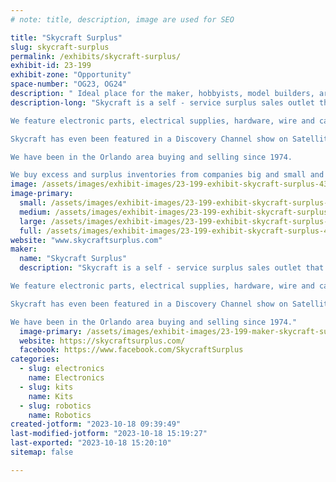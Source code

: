 ```yaml
---
# note: title, description, image are used for SEO

title: "Skycraft Surplus"
slug: skycraft-surplus
permalink: /exhibits/skycraft-surplus/
exhibit-id: 23-199
exhibit-zone: "Opportunity"
space-number: "OG23, OG24"
description: " Ideal place for the maker, hobbyists, model builders, artists, and the do-it-yourself enthusiast."
description-long: "Skycraft is a self - service surplus sales outlet that sells to the general public as well as thousands of businesses through-out the United States. 

We feature electronic parts, electrical supplies, hardware, wire and cable, test equipment, and thousands of hard to find items. Skycraft is an ideal place for the maker, hobbyists, model builders, audiophiles, artists, and the do-it-yourself electronic enthusiast.

Skycraft has even been featured in a Discovery Channel show on Satellites.  The segment showed an amateur radio group shopping for parts for a satellite, Amsat, that they later launched into orbit.

We have been in the Orlando area buying and selling since 1974.

We buy excess and surplus inventories from companies big and small and re-sell them in our hands-on, self service store located at 5021 Edgewater Drive, near Lee Road, in Orlando."
image: /assets/images/exhibit-images/23-199-exhibit-skycraft-surplus-43-saucer-5833-large.jpg
image-primary: 
  small: /assets/images/exhibit-images/23-199-exhibit-skycraft-surplus-43-saucer-5833-small.jpg
  medium: /assets/images/exhibit-images/23-199-exhibit-skycraft-surplus-43-saucer-5833-medium.jpg
  large: /assets/images/exhibit-images/23-199-exhibit-skycraft-surplus-43-saucer-5833-large.jpg
  full: /assets/images/exhibit-images/23-199-exhibit-skycraft-surplus-43-saucer-5833-full.jpg
website: "www.skycraftsurplus.com"
maker: 
  name: "Skycraft Surplus"
  description: "Skycraft is a self - service surplus sales outlet that sells to the general public as well as thousands of businesses through-out the United States. 

We feature electronic parts, electrical supplies, hardware, wire and cable, test equipment, and thousands of hard to find items. Skycraft is an ideal place for the maker, hobbyists, model builders, audiophiles, artists, and the do-it-yourself electronic enthusiast.

Skycraft has even been featured in a Discovery Channel show on Satellites.  The segment showed an amateur radio group shopping for parts for a satellite, Amsat, that they later launched into orbit.

We have been in the Orlando area buying and selling since 1974."
  image-primary: /assets/images/exhibit-images/23-199-maker-skycraft-surplus-saucer-medium.jpg
  website: https://skycraftsurplus.com/
  facebook: https://www.facebook.com/SkycraftSurplus
categories: 
  - slug: electronics
    name: Electronics
  - slug: kits
    name: Kits
  - slug: robotics
    name: Robotics
created-jotform: "2023-10-18 09:39:49"
last-modified-jotform: "2023-10-18 15:19:27"
last-exported: "2023-10-18 15:20:10"
sitemap: false

---
```


